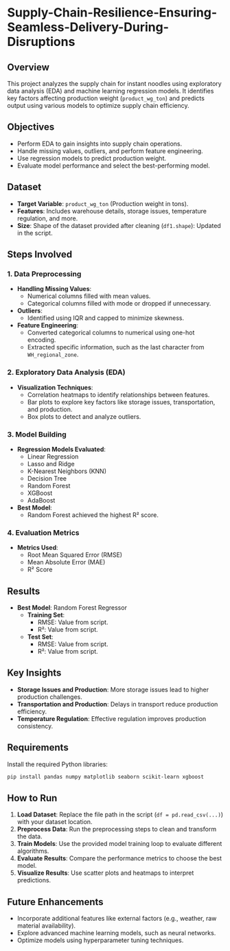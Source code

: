 # Supply-Chain-Resilience-Ensuring-Seamless-Delivery-During-Disruptions
  

## Overview  
This project analyzes the supply chain for instant noodles using exploratory data analysis (EDA) and machine learning regression models. It identifies key factors affecting production weight (`product_wg_ton`) and predicts output using various models to optimize supply chain efficiency.  

## Objectives  
- Perform EDA to gain insights into supply chain operations.  
- Handle missing values, outliers, and perform feature engineering.  
- Use regression models to predict production weight.  
- Evaluate model performance and select the best-performing model.  

## Dataset  
- **Target Variable**: `product_wg_ton` (Production weight in tons).  
- **Features**: Includes warehouse details, storage issues, temperature regulation, and more.  
- **Size**: Shape of the dataset provided after cleaning (`df1.shape`): Updated in the script.  

## Steps Involved  

### 1. **Data Preprocessing**  
- **Handling Missing Values**:  
  - Numerical columns filled with mean values.  
  - Categorical columns filled with mode or dropped if unnecessary.  
- **Outliers**:  
  - Identified using IQR and capped to minimize skewness.  
- **Feature Engineering**:  
  - Converted categorical columns to numerical using one-hot encoding.  
  - Extracted specific information, such as the last character from `WH_regional_zone`.  

### 2. **Exploratory Data Analysis (EDA)**  
- **Visualization Techniques**:  
  - Correlation heatmaps to identify relationships between features.  
  - Bar plots to explore key factors like storage issues, transportation, and production.  
  - Box plots to detect and analyze outliers.  

### 3. **Model Building**  
- **Regression Models Evaluated**:  
  - Linear Regression  
  - Lasso and Ridge  
  - K-Nearest Neighbors (KNN)  
  - Decision Tree  
  - Random Forest  
  - XGBoost  
  - AdaBoost  
- **Best Model**:  
  - Random Forest achieved the highest R² score.  

### 4. **Evaluation Metrics**  
- **Metrics Used**:  
  - Root Mean Squared Error (RMSE)  
  - Mean Absolute Error (MAE)  
  - R² Score  

## Results  
- **Best Model**: Random Forest Regressor  
  - **Training Set**:  
    - RMSE: Value from script.  
    - R²: Value from script.  
  - **Test Set**:  
    - RMSE: Value from script.  
    - R²: Value from script.  

## Key Insights  
- **Storage Issues and Production**: More storage issues lead to higher production challenges.  
- **Transportation and Production**: Delays in transport reduce production efficiency.  
- **Temperature Regulation**: Effective regulation improves production consistency.  

## Requirements  
Install the required Python libraries:  
```bash  
pip install pandas numpy matplotlib seaborn scikit-learn xgboost  
```  

## How to Run  
1. **Load Dataset**: Replace the file path in the script (`df = pd.read_csv(...)`) with your dataset location.  
2. **Preprocess Data**: Run the preprocessing steps to clean and transform the data.  
3. **Train Models**: Use the provided model training loop to evaluate different algorithms.  
4. **Evaluate Results**: Compare the performance metrics to choose the best model.  
5. **Visualize Results**: Use scatter plots and heatmaps to interpret predictions.  

## Future Enhancements  
- Incorporate additional features like external factors (e.g., weather, raw material availability).  
- Explore advanced machine learning models, such as neural networks.  
- Optimize models using hyperparameter tuning techniques.  
